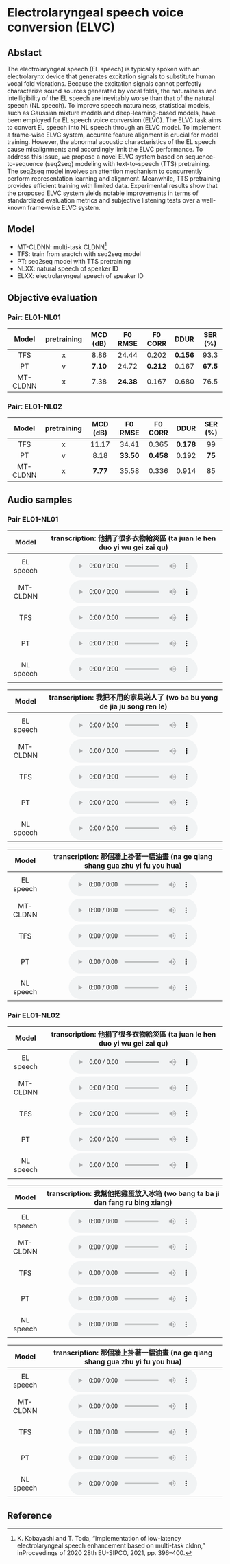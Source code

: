 # Electrolaryngeal speech voice conversion (ELVC)

## Abstact

The electrolaryngeal speech (EL speech) is typically spoken with an electrolarynx device that generates excitation signals to substitute human vocal fold vibrations. Because the excitation signals cannot perfectly characterize sound sources generated by vocal folds, the naturalness and intelligibility of the EL speech are inevitably worse than that of the natural speech (NL speech). To improve speech naturalness, statistical models, such as Gaussian mixture models and deep-learning-based models, have been employed for EL speech voice conversion (ELVC). The ELVC task aims to convert EL speech into NL speech through an ELVC model. To implement a frame-wise ELVC system, accurate feature alignment is crucial for model training. However, the abnormal acoustic characteristics of the EL speech cause misalignments and accordingly limit the ELVC performance. To address this issue, we propose a novel ELVC system based on sequence-to-sequence (seq2seq) modeling with text-to-speech (TTS) pretraining.  The seq2seq model involves an attention mechanism to concurrently perform representation learning and alignment. Meanwhile, TTS pretraining provides efficient training with limited data. Experimental results show that the proposed ELVC system yields notable improvements in terms of standardized evaluation metrics and subjective listening tests over a well-known frame-wise ELVC system.

## Model

* MT-CLDNN: multi-task CLDNN[^first]
* TFS: train from sractch with seq2seq model
* PT: seq2seq model with TTS pretraining
* NLXX: natural speech of speaker ID
* ELXX: electrolaryngeal speech of speaker ID


## Objective evaluation
### Pair: EL01-NL01

|  Model   | pretraining | MCD (dB) |  F0 RMSE  |  F0 CORR  |   DDUR    | SER (%)  |
|:--------:|:-----------:|:--------:|:---------:|:---------:|:---------:|:--------:|
|   TFS    |      x      |   8.86   |   24.44   |   0.202   | **0.156** |   93.3   |
|    PT    |      v      | **7.10** |   24.72   | **0.212** |   0.167   | **67.5** |
| MT-CLDNN |      x      |   7.38   | **24.38** |   0.167   |   0.680   |   76.5   |

### Pair: EL01-NL02

|  Model   | pretraining | MCD (dB) |  F0 RMSE  |  F0 CORR  |   DDUR    | SER (%) |
|:--------:|:-----------:|:--------:|:---------:|:---------:|:---------:|:-------:|
|   TFS    |      x      |  11.17   |   34.41   |   0.365   | **0.178** |   99    |
|    PT    |      v      |   8.18   | **33.50** | **0.458** |   0.192   | **75**  |
| MT-CLDNN |      x      | **7.77** |   35.58   |   0.336   |   0.914   |   85    |


## Audio samples

### Pair EL01-NL01

|   Model   | transcription: 他捐了很多衣物給災區 (ta juan le hen duo yi wu gei zai qu) |
|:---------:|:-------------------------------------------------------------------:|
| EL speech | <audio src="audio/el01/EL01_281.wav" controls preload></audio> |
| MT-CLDNN  | <audio src="audio/el01_nl01/mtcldnn/EL01-NL01_MTCLDNN_h5_GV_no0th_281.wav" controls preload></audio> |
|    TFS    | <audio src="audio/el01_nl01/tfs/EL01-NL01_TFS_281.wav" controls preload></audio> |
|    PT     | <audio src="audio/el01_nl01/pt/EL01-NL01_PT_281.wav" controls preload></audio> |
| NL speech | <audio src="audio/nl01/NL01_281.wav" controls preload></audio> |

|   Model   |transcription: 我把不用的家具送人了 (wo ba bu yong de jia ju song ren le)|
|:---------:|:-------------------------------------------------------------------:|
| EL speech | <audio src="audio/el01/EL01_284.wav" controls preload></audio> |
| MT-CLDNN  | <audio src="audio/el01_nl01/mtcldnn/EL01-NL01_MTCLDNN_h5_GV_no0th_284.wav" controls preload></audio> |
|    TFS    | <audio src="audio/el01_nl01/tfs/EL01-NL01_TFS_284.wav" controls preload></audio> |
|    PT     | <audio src="audio/el01_nl01/pt/EL01-NL01_PT_284.wav" controls preload></audio> |
| NL speech | <audio src="audio/nl01/NL01_284.wav" controls preload></audio> |

|   Model   | transcription: 那個牆上掛著一幅油畫 (na ge qiang shang gua zhu yi fu you hua)|
|:---------:|:-------------------------------------------------------------------:|
| EL speech | <audio src="audio/el01/EL01_287.wav" controls preload></audio> |
| MT-CLDNN  | <audio src="audio/el01_nl01/mtcldnn/EL01-NL01_MTCLDNN_h5_GV_no0th_287.wav" controls preload></audio> |
|    TFS    | <audio src="audio/el01_nl01/tfs/EL01-NL01_TFS_287.wav" controls preload></audio> |
|    PT     | <audio src="audio/el01_nl01/pt/EL01-NL01_PT_287.wav" controls preload></audio> |
| NL speech | <audio src="audio/nl01/NL01_287.wav" controls preload></audio> |


### Pair EL01-NL02

|   Model   | transcription: 他捐了很多衣物給災區 (ta juan le hen duo yi wu gei zai qu) |
|:---------:|:-------------------------------------------------------------------:|
| EL speech | <audio src="audio/el01/EL01_281.wav" controls preload></audio> |
| MT-CLDNN  | <audio src="audio/el01_nl02/mtcldnn/EL01-NL02_MTCLDNN_h5_GV_no0th_281.wav" controls preload></audio> |
|    TFS    | <audio src="audio/el01_nl02/tfs/EL01-NL02_TFS_281.wav" controls preload></audio> |
|    PT     | <audio src="audio/el01_nl02/pt/EL01-NL02_PT_281.wav" controls preload></audio> |
| NL speech | <audio src="audio/nl02/NL02_281.wav" controls preload></audio> |

|   Model   |transcription: 我幫他把雞蛋放入冰箱 (wo bang ta ba ji dan fang ru bing xiang)|
|:---------:|:-------------------------------------------------------------------:|
| EL speech | <audio src="audio/el01/EL01_285.wav" controls preload></audio> |
| MT-CLDNN  | <audio src="audio/el01_nl02/mtcldnn/EL01-NL02_MTCLDNN_h5_GV_no0th_285.wav" controls preload></audio> |
|    TFS    | <audio src="audio/el01_nl02/tfs/EL01-NL02_TFS_285.wav" controls preload></audio> |
|    PT     | <audio src="audio/el01_nl02/pt/EL01-NL02_PT_285.wav" controls preload></audio> |
| NL speech | <audio src="audio/nl02/NL02_285.wav" controls preload></audio> |

|   Model   | transcription: 那個牆上掛著一幅油畫 (na ge qiang shang gua zhu yi fu you hua)|
|:---------:|:-------------------------------------------------------------------:|
| EL speech | <audio src="audio/el01/EL01_287.wav" controls preload></audio> |
| MT-CLDNN  | <audio src="audio/el01_nl02/mtcldnn/EL01-NL02_MTCLDNN_h5_GV_no0th_287.wav" controls preload></audio> |
|    TFS    | <audio src="audio/el01_nl02/tfs/EL01-NL02_TFS_287.wav" controls preload></audio> |
|    PT     | <audio src="audio/el01_nl02/pt/EL01-NL02_PT_287.wav" controls preload></audio> |
| NL speech | <audio src="audio/nl02/NL02_287.wav" controls preload></audio> |


## Reference

[^first]: K.  Kobayashi  and  T.  Toda,  “Implementation of low-latency electrolaryngeal speech enhancement based on multi-task cldnn,”  inProceedings of 2020 28th EU-SIPCO, 2021, pp. 396–400.

